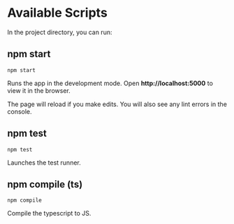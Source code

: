 # Available Scripts

In the project directory, you can run:

## npm start

```
npm start
```

Runs the app in the development mode. Open **http://localhost:5000** to view it in the browser.

The page will reload if you make edits. You will also see any lint errors in the console.

## npm test

```
npm test
```

Launches the test runner.

## npm compile (ts)

```
npm compile
```
Compile the typescript to JS.
